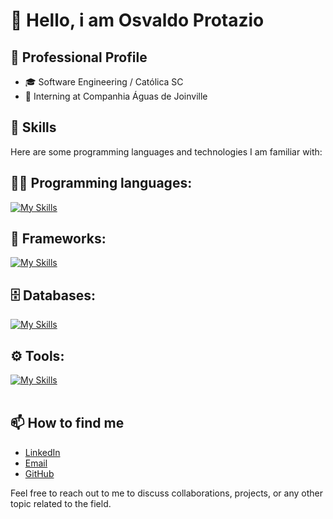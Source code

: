 # 👋 Hello, i am Osvaldo Protazio

## 💼 Professional Profile

- 🎓 Software Engineering / Católica SC
- 💼 Interning at Companhia Águas de Joinville

## 🚀 Skills
Here are some programming languages and technologies I am familiar with:

## 👨‍💻 Programming languages: 
[![My Skills](https://skillicons.dev/icons?i=java,javascript,php)](https://skillicons.dev)

## 🧰 Frameworks: 
[![My Skills](https://skillicons.dev/icons?i=react,laravel)](https://skillicons.dev)

## 🗄️ Databases: 
[![My Skills](https://skillicons.dev/icons?i=mysql,postgres)](https://skillicons.dev)
## ⚙️ Tools:
[![My Skills](https://skillicons.dev/icons?i=git,github,postman)](https://skillicons.dev)<br><br>

## 📫 How to find me
* [LinkedIn](https://www.linkedin.com/in/osvaldo-protazio/)
* [Email](osvaldo1408exe@gmail.com)
* [GitHub](https://github.com/Osvaldo1408exe)

Feel free to reach out to me to discuss collaborations, projects, or any other topic related to the field.
